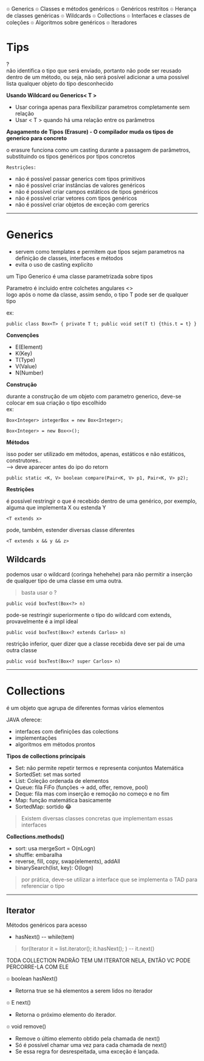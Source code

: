 ๏ Generics
๏ Classes e métodos genéricos
๏ Genéricos restritos
๏ Herança de classes genéricas
๏ Wildcards
๏ Collections
๏ Interfaces e classes de coleções
๏ Algoritmos sobre genéricos
๏ Iteradores
# Tips
?  
não identifica o tipo que será enviado, portanto não pode ser reusado dentro de um método, ou seja, não será posível adicionar a uma possível lista qualquer objeto do tipo desconhecido  

**Usando Wildcard ou Generics< T >**

- Usar coringa apenas para flexibilizar parametros completamente sem relação
- Usar < T > quando há uma relação entre os parâmetros

**Apagamento de Tipos (Erasure) - O compilador muda os tipos de generico para concreto**

o erasure funciona como um casting durante a passagem de parâmetros, substituindo os tipos genéricos por tipos concretos

`Restrições:`

- não é possível passar generics com tipos primitivos
- não é possível criar instâncias de valores genéricos
- não é possível criar campos estáticos de tipos genéricos
- não é possível criar vetores com tipos genéricos
- não é possível criar objetos de exceção com gererics

---
# **Generics**

- servem como templates e permitem que tipos sejam parametros na definição de classes, interfaces e métodos
- evita o uso de casting explicito

um Tipo Generico é uma classe parametrizada sobre tipos

Parametro é incluido entre colchetes angulares <>  
logo após o nome da classe, assim sendo, o tipo T pode ser de qualquer  
tipo  

ex:  
  
`public class Box<T> { private T t; public void set(T t) {this.t = t} }`

**Convenções**

- E(Element)
- K(Key)
- T(Type)
- V(Value)
- N(Number)

**Construção**

durante a construção de um objeto com parametro generico, deve-se colocar em sua criação o tipo escolhido  
ex:  
  
`Box<Integer> integerBox = new Box<Integer>;`

`Box<Integer> = new Box<>();`

**Métodos**

isso poder ser utilizado em métodos, apenas, estáticos e não estáticos, construtores..  
--> deve aparecer antes do ipo do retorn  

`public static <K, V> boolean compare(Pair<K, V> p1, Pair<K, V> p2);`

**Restrições**

é possível restringir o que é recebido dentro de uma genérico, por exemplo, alguma que implementa X ou estenda Y

`<T extends x>`

pode, também, estender diversas classe diferentes

`<T extends x && y && z>`

## **Wildcards**

podemos usar o wildcard (coringa hehehehe) para não permitir a inserção de qualquer tipo de uma classe em uma outra.

> basta usar o ?

`public void boxTest(Box<?> n)`

pode-se restringir superiormente o tipo do wildcard com extends, provavelmente é a impl ideal

`public void boxTest(Box<? extends Carlos> n)`

restrição inferior, quer dizer que a classe recebida deve ser pai de uma outra classe

`public void boxTest(Box<? super Carlos> n)`

---

# **Collections**

é um objeto que agrupa de diferentes formas vários elementos

JAVA oferece:

- interfaces com definições das colections
- implementações
- algoritmos em métodos prontos

**Tipos de collections principais**

- Set: não permite repetir termos e representa conjuntos Matemática
- SortedSet: set mas sorted
- List: Coleção ordenada de elementos
- Queue: fila FiFo (funções -> add, offer, remove, pool)
- Deque: fila mas com inserção e remoção no começo e no fim
- Map: função matemática basicamente
- SortedMap: sortido 😂

> Existem diversas classes concretas que implementam essas interfaces

**Collections.methods()**

- sort: usa mergeSort = O(nLogn)
- shuffle: embaralha
- reverse, fill, copy, swap(elements), addAll
- binarySearch(list, key): O(logn)

> por prática, deve-se utilizar a interface que se implementa o TAD para referenciar o tipo

---

## **Iterator**

Métodos genéricos para acesso

- hasNext() -- while(tem)

> for(Iterator it = list.iterator(); it.hasNext(); ) -- it.next()

  

TODA COLLECTION PADRÃO TEM UM ITERATOR NELA, ENTÃO VC PODE PERCORRE-LA COM ELE

  

๏ boolean hasNext()

- Retorna true se há elementos a serem lidos no iterador

๏ E next()

- Retorna o próximo elemento do iterador.

๏ void remove()

- Remove o último elemento obtido pela chamada de next()
- Só é possível chamar uma vez para cada chamada de next()
- Se essa regra for desrespeitada, uma exceção é lançada.